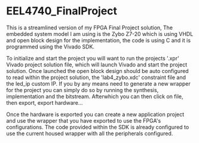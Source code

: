 # EEL4740_FinalProject
 This is a streamlined version of my FPGA Final Project solution, The embedded system model I am using is the Zybo Z7-20 which is using VHDL and open block design for the implementation, the code is using C and it is programmed using the Vivado SDK.
 
 To initialize and start the project you will want to run the projects '.xpr' Vivado project solution file, which will launch Vivado and start the project solution.
 Once launched the open block design should be auto configured to read within the project solution, the 'lab4_zybo.xdc' constraint file and the led_ip custom IP.
 If you by any means need to generate a new wrapper for the project you can simply do so by running the synthesis, implementation and the bitstream.
 Afterwhich you can then click on file, then export, export hardware...
 
 Once the hardware is exported you can create a new application project and use the wrapper that you have exported to use the FPGA's configurations.
 The code provided within the SDK is already configured to use the current housed wrapper with all the peripherals configured.
